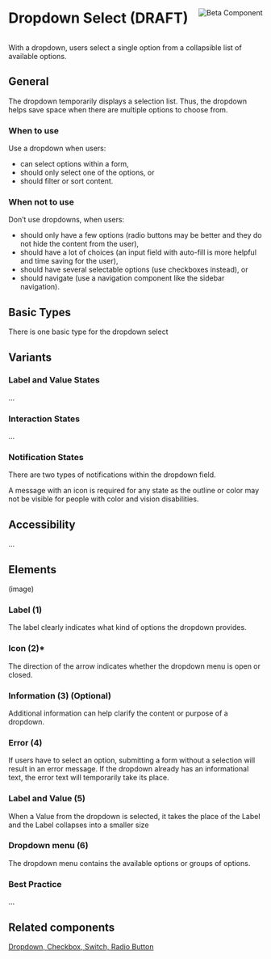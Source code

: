<div style="display: inline-flex; align-items: center; justify-content: space-between; width: 100%;">
    <h1>Dropdown Select (DRAFT)</h1>
    <img src="assets/beta.png" alt="Beta Component" />
</div>

With a dropdown, users select a single option from a collapsible list of available options.

## General

The dropdown temporarily displays a selection list. Thus, the dropdown helps save space when there are multiple options to choose from.

### When to use

Use a dropdown when users:

- can select options within a form,
- should only select one of the options, or
- should filter or sort content.

### When not to use

Don’t use dropdowns, when users:

- should only have a few options (radio buttons may be better and they do not hide the content from the user),
- should have a lot of choices (an input field with auto-fill is more helpful and time saving for the user),
- should have several selectable options (use checkboxes instead), or
- should navigate (use a navigation component like the sidebar navigation).

## Basic Types

There is one basic type for the dropdown select

## Variants

### Label and Value States

…

### Interaction States

…

### Notification States

There are two types of notifications within the dropdown field.

A message with an icon is required for any state as the outline or color may not be visible for people with color and vision disabilities.

## Accessibility

…

## Elements

(image)

### Label (1)

The label clearly indicates what kind of options the dropdown provides.

### Icon (2)\*

The direction of the arrow indicates whether the dropdown menu is open or closed.

### Information (3) (Optional)

Additional information can help clarify the content or purpose of a dropdown.

### Error (4)

If users have to select an option, submitting a form without a selection will result in an error message. If the dropdown already has an informational text, the error text will temporarily take its place.

### Label and Value (5)

When a Value from the dropdown is selected, it takes the place of the Label and the Label collapses into a smaller size

### Dropdown menu (6)

The dropdown menu contains the available options or groups of options.

### Best Practice

…

## Related components

[Dropdown, ](?path=/docs/components-dropdown--standard)
[Checkbox, ](?path=/usage/components-checkbox--standard)
[Switch, ](?path=/usage/components-switch--standard)
[Radio Button](?path=/usage/components-radio-button--standard)
